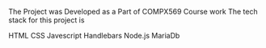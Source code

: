 The Project was Developed as a Part of COMPX569 Course work
 The tech stack for this project is

HTML
CSS
Javescript
Handlebars
Node.js
MariaDb
